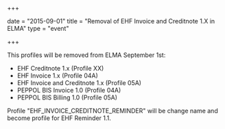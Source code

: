 +++

date = "2015-09-01"
title = "Removal of EHF Invoice and Creditnote 1.X in ELMA"
type = "event"

+++

This profiles will be removed from ELMA September 1st:

* EHF Creditnote 1.x (Profile XX)
* EHF Invoice 1.x (Profile 04A)
* EHF Invoice and Creditnote 1.x (Profile 05A)
* PEPPOL BIS Invoice 1.0 (Profile 04A)
* PEPPOL BIS Billing 1.0 (Profile 05A)

Profile "EHF_INVOICE_CREDITNOTE_REMINDER" will be change name and become profile for EHF Reminder 1.1.
